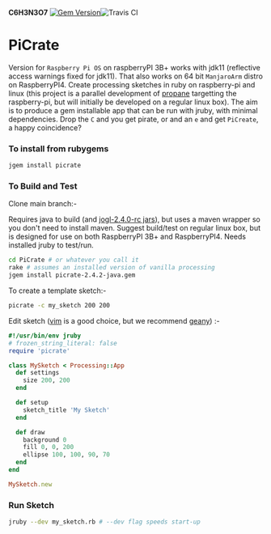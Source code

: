 __C6H3N3O7__ [![Gem Version](https://badge.fury.io/rb/picrate.svg)](https://badge.fury.io/rb/picrate)![Travis CI](https://travis-ci.org/ruby-processing/PiCrate.svg)

# PiCrate
Version for `Raspberry Pi OS` on raspberryPI 3B+ works with jdk11 (reflective access warnings fixed for jdk11). That also works on 64 bit `ManjaroArm` distro on RaspberryPI4. Create processing sketches in ruby on raspberry-pi and linux (this project is a parallel development of [propane][propane] targetting the raspberry-pi, but will initially be developed on a regular linux box). The aim is to produce a gem installable app that can be run with jruby, with minimal dependencies. Drop the `C` and you get pirate, or and an `e` and get `PiCreate`, a happy coincidence?


### To install from rubygems ###

```bash
jgem install picrate
```

### To Build and Test ###

Clone main branch:-

Requires java to build (and [jogl-2.4.0-rc jars][jogl_jars]), but uses a maven wrapper so you don't need to install maven. Suggest build/test on regular linux box, but is designed for use on both RaspberryPI 3B+ and RaspberryPI4. Needs installed jruby to test/run.

```bash
cd PiCrate # or whatever you call it
rake # assumes an installed version of vanilla processing
jgem install picrate-2.4.2-java.gem

```
To create a template sketch:-
```bash
picrate -c my_sketch 200 200
```
Edit sketch ([vim][vim] is a good choice, but we recommend [geany][geany]) :-
```ruby
#!/usr/bin/env jruby
# frozen_string_literal: false
require 'picrate'

class MySketch < Processing::App
  def settings
    size 200, 200
  end

  def setup
    sketch_title 'My Sketch'
  end

  def draw
    background 0
    fill 0, 0, 200
    ellipse 100, 100, 90, 70
  end
end

MySketch.new
```
### Run Sketch ###
```bash
jruby --dev my_sketch.rb # --dev flag speeds start-up
```

[buster]:https://gist.github.com/monkstone/6ae9840d7b7008c177b4a9f589d14ec6
[propane]:https://ruby-processing.github.io/propane/
[vim]:https://github.com/ruby-processing/PiCrate/blob/master/docs/_editors/vim.md
[geany]:https://github.com/ruby-processing/PiCrate/blob/master/docs/_editors/geany.md
[jogl_jars]:https://jogamp.org/deployment/archive/rc/v2.4.0-rc-20210111/jar/
